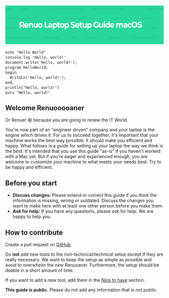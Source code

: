![Laptop Setup Guide for macOS](img/Laptop-Setup.png)

```
echo "Hello World"
console.log 'Hello, world!'
document.write('Hello, world!');
program HelloWorld;
begin
  WriteLn('Hello, world!');
end.
println("Hello, world!")
puts "Hello, world!"
```

## Welcome Renuooooaner

Or Renuer 😄 because you are going to renew the IT World.

You're now part of an "engineer driven" company and your laptop is the engine which drives it. For us to succeed together, it's important that your machine works the best way possible. It should make you efficient and happy. What follows is a guide for setting up your laptop the way we think is the best. It's intended that you use this guide "as-is" if you haven't worked with a Mac yet. But if you're eager and experienced enough, you are welcome to customize your machine to what meets your needs best. Try to be happy and efficient.

## Before you start

- **Discuss changes:** Please extend or correct this guide if you think the information is missing, wrong or outdated. Discuss the changes you want to make here with at least one other person before you make them.
- **Ask for help:** If you have any questions, please ask for help. We are happy to help you.

## How to contribute

Create a pull request on [GitHub](https://github.com/renuo/laptop-setup-guide-for-macos).

Do **not** add new tools to the non-technical/technical setup except if they are really necessary.
We want to keep the setup as simple as possible and avoid to overwhelm the new Renuoaner.
Furthermore, the setup should be doable in a short amount of time.

If you want to add a new tool, add them in the [Nice to have](nice-to-have/index.md) section.

**This guide is public.** Please do not add any information that is not public.
